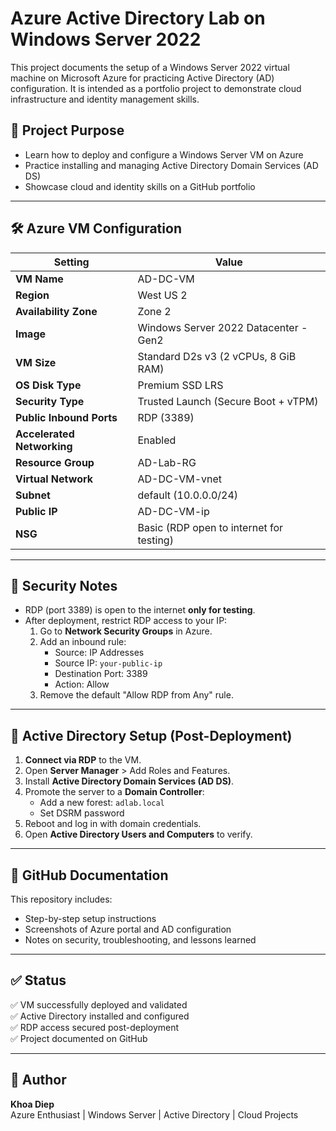 # Azure Active Directory Lab on Windows Server 2022

This project documents the setup of a Windows Server 2022 virtual machine on Microsoft Azure for practicing Active Directory (AD) configuration. It is intended as a portfolio project to demonstrate cloud infrastructure and identity management skills.

## 🚀 Project Purpose

- Learn how to deploy and configure a Windows Server VM on Azure
- Practice installing and managing Active Directory Domain Services (AD DS)
- Showcase cloud and identity skills on a GitHub portfolio

---

## 🛠️ Azure VM Configuration

| Setting                     | Value                                      |
|----------------------------|--------------------------------------------|
| **VM Name**                | AD-DC-VM                                   |
| **Region**                 | West US 2                                  |
| **Availability Zone**      | Zone 2                                     |
| **Image**                  | Windows Server 2022 Datacenter - Gen2      |
| **VM Size**                | Standard D2s v3 (2 vCPUs, 8 GiB RAM)       |
| **OS Disk Type**           | Premium SSD LRS                            |
| **Security Type**          | Trusted Launch (Secure Boot + vTPM)        |
| **Public Inbound Ports**   | RDP (3389)                                 |
| **Accelerated Networking** | Enabled                                    |
| **Resource Group**         | AD-Lab-RG                                  |
| **Virtual Network**        | AD-DC-VM-vnet                              |
| **Subnet**                 | default (10.0.0.0/24)                       |
| **Public IP**              | AD-DC-VM-ip                                |
| **NSG**                    | Basic (RDP open to internet for testing)   |

---

## 🔐 Security Notes

- RDP (port 3389) is open to the internet **only for testing**.
- After deployment, restrict RDP access to your IP:
  1. Go to **Network Security Groups** in Azure.
  2. Add an inbound rule:
     - Source: IP Addresses
     - Source IP: `your-public-ip`
     - Destination Port: 3389
     - Action: Allow
  3. Remove the default "Allow RDP from Any" rule.

---

## 🧩 Active Directory Setup (Post-Deployment)

1. **Connect via RDP** to the VM.
2. Open **Server Manager** > Add Roles and Features.
3. Install **Active Directory Domain Services (AD DS)**.
4. Promote the server to a **Domain Controller**:
   - Add a new forest: `adlab.local`
   - Set DSRM password
5. Reboot and log in with domain credentials.
6. Open **Active Directory Users and Computers** to verify.

---

## 📁 GitHub Documentation

This repository includes:
- Step-by-step setup instructions
- Screenshots of Azure portal and AD configuration
- Notes on security, troubleshooting, and lessons learned

---

## ✅ Status

✅ VM successfully deployed and validated  
✅ Active Directory installed and configured  
✅ RDP access secured post-deployment  
✅ Project documented on GitHub

---

## 👤 Author

**Khoa Diep**  
Azure Enthusiast | Windows Server | Active Directory | Cloud Projects

